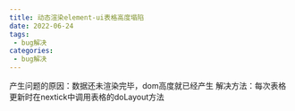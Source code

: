 ```yaml
---
title: 动态渲染element-ui表格高度塌陷
date: 2022-06-24
tags:
 - bug解决
categories:
 - bug解决
---
```


产生问题的原因：数据还未渲染完毕，dom高度就已经产生
解决方法：每次表格更新时在nextick中调用表格的doLayout方法